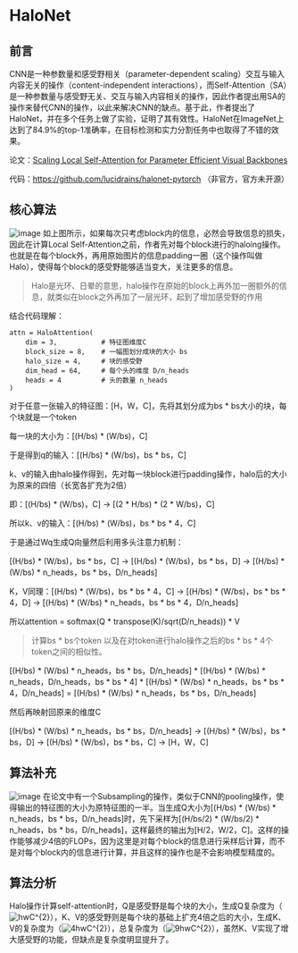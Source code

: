 # HaloNet
## 前言
CNN是一种参数量和感受野相关（parameter-dependent scaling）交互与输入内容无关的操作（content-independent interactions），而Self-Attention（SA）是一种参数量与感受野无关、交互与输入内容相关的操作，因此作者提出用SA的操作来替代CNN的操作，以此来解决CNN的缺点。基于此，作者提出了HaloNet，并在多个任务上做了实验，证明了其有效性。HaloNet在ImageNet上达到了84.9%的top-1准确率，在目标检测和实力分割任务中也取得了不错的效果。

论文：[Scaling Local Self-Attention for Parameter Efficient Visual Backbones](https://arxiv.org/pdf/2103.12731.pdf)

代码：https://github.com/lucidrains/halonet-pytorch （非官方，官方未开源）
## 核心算法
![image](https://user-images.githubusercontent.com/65380826/141220416-7597f5df-4c4e-42ab-afac-d4fc419d2bcc.png)
如上图所示，如果每次只考虑block内的信息，必然会导致信息的损失，因此在计算Local Self-Attention之前，作者先对每个block进行的haloing操作。也就是在每个block外，再用原始图片的信息padding一圈（这个操作叫做Halo），使得每个block的感受野能够适当变大，关注更多的信息。
> Halo是光环、日晕的意思，halo操作在原始的block上再外加一圈额外的信息，就类似在block之外再加了一层光环，起到了增加感受野的作用

结合代码理解：
```
attn = HaloAttention(
    dim = 3,           # 特征图维度C
    block_size = 8,    # 一幅图划分成块的大小 bs
    halo_size = 4,     # 块的感受野
    dim_head = 64,     # 每个头的维度 D/n_heads
    heads = 4          # 头的数量 n_heads
)
```
对于任意一张输入的特征图：[H，W，C]，先将其划分成为bs * bs大小的块，每个块就是一个token

每一块的大小为：[(H/bs) * (W/bs)，C]

于是得到q的输入：[(H/bs) * (W/bs)，bs * bs，C]

k、v的输入由halo操作得到，先对每一块block进行padding操作，halo后的大小为原来的四倍（长宽各扩充为2倍）

即：[(H/bs) * (W/bs)，C] -> [(2 * H/bs) * (2 * W/bs)，C]

所以k、v的输入：[(H/bs) * (W/bs)，bs * bs * 4，C]

于是通过Wq生成Q向量然后利用多头注意力机制：

[(H/bs) * (W/bs)，bs * bs，C] -> [(H/bs) * (W/bs)，bs * bs，D] -> [(H/bs) * (W/bs) * n_heads，bs * bs，D/n_heads]

K，V同理：[(H/bs) * (W/bs)，bs * bs * 4，C] -> [(H/bs) * (W/bs)，bs * bs * 4，D] -> [(H/bs) * (W/bs) * n_heads，bs * bs * 4，D/n_heads]

所以attention = softmax(Q * transpose(K)/sqrt(D/n_heads)) * V 
> 计算bs * bs个token 以及在对token进行halo操作之后的bs * bs * 4个token之间的相似性。

[(H/bs) * (W/bs) * n_heads，bs * bs，D/n_heads] * [(H/bs) * (W/bs) * n_heads，D/n_heads，bs * bs * 4] * [(H/bs) * (W/bs) * n_heads，bs * bs * 4，D/n_heads] = [(H/bs) * (W/bs) * n_heads，bs * bs，D/n_heads]

然后再映射回原来的维度C

[(H/bs) * (W/bs) * n_heads，bs * bs，D/n_heads] -> [(H/bs) * (W/bs)，bs * bs，D] -> [(H/bs) * (W/bs)，bs * bs，C] -> [H，W，C]

## 算法补充
![image](https://user-images.githubusercontent.com/65380826/141232949-6ce9bef4-d672-4993-955e-991f4ce94d75.png)
在论文中有一个Subsampling的操作，类似于CNN的pooling操作，使得输出的特征图的大小为原特征图的一半。当生成Q大小为[(H/bs) * (W/bs) * n_heads，bs * bs，D/n_heads]时，先下采样为[(H/bs/2) * (W/bs/2) * n_heads，bs * bs，D/n_heads]，这样最终的输出为[H/2，W/2，C]。这样的操作能够减少4倍的FLOPs，因为这里是对每个block的信息进行采样后计算，而不是对每个block内的信息进行计算，并且这样的操作也是不会影响模型精度的。

## 算法分析
Halo操作计算self-attention时，Q是感受野是每个块的大小，生成Q复杂度为（<img src="https://latex.codecogs.com/svg.image?hwC^{2}" title="hwC^{2}" />），K、V的感受野则是每个块的基础上扩充4倍之后的大小，生成K、V的复杂度为（<img src="https://latex.codecogs.com/svg.image?4hwC^{2}" title="4hwC^{2}" />），总复杂度为（<img src="https://latex.codecogs.com/svg.image?9hwC^{2}" title="9hwC^{2}" />），虽然K、V实现了增大感受野的功能，但缺点是复杂度明显提升了。
